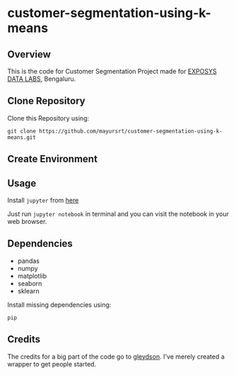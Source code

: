 # customer-segmentation-using-k-means

## Overview 

This is the code for Customer Segmentation Project made for [EXPOSYS DATA LABS](http://www.exposysdata.com/), Bengaluru.

## Clone Repository
Clone this Repository using:

	git clone https://github.com/mayursrt/customer-segmentation-using-k-means.git

## Create Environment

## Usage
Install `jupyter` from [here](http://jupyter.readthedocs.io/en/latest/install.html)

Just run `jupyter notebook` in terminal and you can visit the notebook in your web browser.

## Dependencies

* pandas 
* numpy
* matplotlib
* seaborn
* sklearn

Install missing dependencies using:

	pip



## Credits

The credits for a big part of the code go to [gleydson](https://github.com/gleydson404). I've merely created a wrapper to get people started. 
